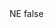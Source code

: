 <?xml version="1.0" encoding="UTF-8"?>
<CustomMetadata xmlns="http://soap.sforce.com/2006/04/metadata">
    <label>NE</label>
    <protected>false</protected>
</CustomMetadata>
